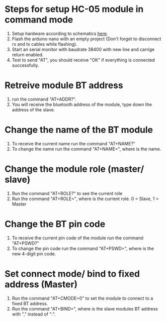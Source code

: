# Steps for setup HC-05 module in command mode

1. Setup hardware according to schematics [here](schematics.png).
2. Flash the arduino nano with an empty project (Don't forget to disconnect rx and tx cables while flashing).
3. Start an serial monitor with baudrate 38400 with new line and carrige return enabled.
4. Test to send "AT", you should receive "OK" if everything is connected successfully.


# Retreive module BT address

1. run the command "AT+ADDR?".
2. You will receive the bluetooth address of the module, type down the address of the slave.


# Change the name of the BT module

1. To receive the current name run the command "AT+NAME?"
2. To change the name run the command "AT+NAME=<Param>", where <Param> is the name.


# Change the module role (master/ slave)

1. Run the command "AT+ROLE?" to see the current role
2. Run the command "AT+ROLE=<Param>", where <Param> is the current role. 0 = Slave, 1 = Master


# Change the BT pin code

1. To receive the current pin code of the module run the command "AT+PSWD?"
2. To change the pin code run the command "AT+PSWD=<Param>", where <Param> is the new 4-digit pin code.


# Set connect mode/ bind to fixed address (Master)

1. Run the command "AT+CMODE=0" to set the module to connect to a fixed BT address.
2. Run the command "AT+BIND=<Param>", where <Param> is the slave modules BT address with "," instead of ":".
